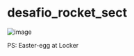 # desafio_rocket_sect

![image](https://github.com/gus955/desafio_rocket_sect/assets/117479202/30379fa9-ab45-450d-8484-b2b0d00c801f)


PS: Easter-egg at Locker

